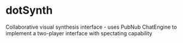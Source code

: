 # dotSynth
Collaborative visual synthesis interface - uses PubNub ChatEngine to implement a two-player interface with spectating capability
